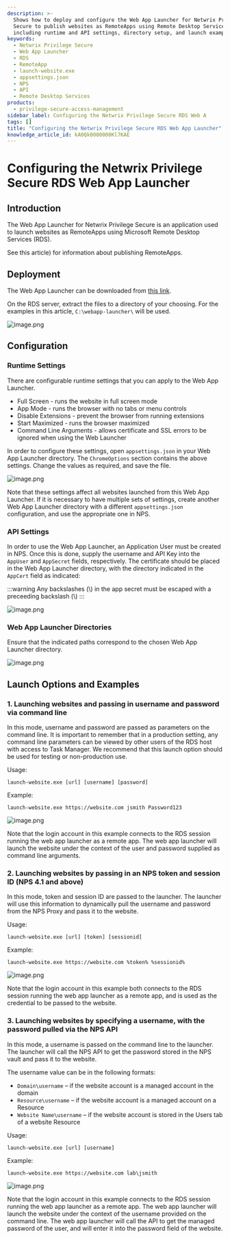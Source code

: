 ```yaml
---
description: >-
  Shows how to deploy and configure the Web App Launcher for Netwrix Privilege
  Secure to publish websites as RemoteApps using Remote Desktop Services,
  including runtime and API settings, directory setup, and launch examples.
keywords:
  - Netwrix Privilege Secure
  - Web App Launcher
  - RDS
  - RemoteApp
  - launch-website.exe
  - appsettings.json
  - NPS
  - API
  - Remote Desktop Services
products:
  - privilege-secure-access-management
sidebar_label: Configuring the Netwrix Privilege Secure RDS Web A
tags: []
title: "Configuring the Netwrix Privilege Secure RDS Web App Launcher"
knowledge_article_id: kA0Qk0000000Kl7KAE
---
```


# Configuring the Netwrix Privilege Secure RDS Web App Launcher

## Introduction
The Web App Launcher for Netwrix Privilege Secure is an application used to launch websites as RemoteApps using Microsoft Remote Desktop Services (RDS).

See this article) for information about publishing RemoteApps.

## Deployment
The Web App Launcher can be downloaded from [this link](https://dl.netwrix.com/additional/WebAppLauncher.zip).

On the RDS server, extract the files to a directory of your choosing. For the examples in this article, `C:\webapp-launcher\` will be used.

![image.png](images/ka0Qk0000001EP7_00N0g000004CA0p_0EMQk000001tL01.png)

## Configuration

### Runtime Settings
There are configurable runtime settings that you can apply to the Web App Launcher.

- Full Screen - runs the website in full screen mode
- App Mode - runs the browser with no tabs or menu controls
- Disable Extensions - prevent the browser from running extensions
- Start Maximized - runs the browser maximized
- Command Line Arguments - allows certificate and SSL errors to be ignored when using the Web Launcher

In order to configure these settings, open `appsettings.json` in your Web App Launcher directory. The `ChromeOptions` section contains the above settings. Change the values as required, and save the file.

![image.png](images/ka0Qk0000001EP7_00N0g000004CA0p_0EMQk000001tH7k.png)

Note that these settings affect all websites launched from this Web App Launcher. If it is necessary to have multiple sets of settings, create another Web App Launcher directory with a different `appsettings.json` configuration, and use the appropriate one in NPS.

### API Settings
In order to use the Web App Launcher, an Application User must be created in NPS. Once this is done, supply the username and API Key into the `AppUser` and `AppSecret` fields, respectively. The certificate should be placed in the Web App Launcher directory, with the directory indicated in the `AppCert` field as indicated:

:::warning 
Any backslashes (\\) in the app secret must be escaped with a preceeding backslash (\\\)
:::

![image.png](images/ka0Qk0000001EP7_00N0g000004CA0p_0EMQk000001tPOb.png)

### Web App Launcher Directories
Ensure that the indicated paths correspond to the chosen Web App Launcher directory.

![image.png](images/ka0Qk0000001EP7_00N0g000004CA0p_0EMQk000001tlXC.png)

## Launch Options and Examples

### 1. Launching websites and passing in username and password via command line
In this mode, username and password are passed as parameters on the command line. It is important to remember that in a production setting, any command line parameters can be viewed by other users of the RDS host with access to Task Manager. We recommend that this launch option should be used for testing or non-production use.

Usage:

```
launch-website.exe [url] [username] [password]
```

Example:

```
launch-website.exe https://website.com jsmith Password123
```

![image.png](images/ka0Qk0000001EP7_00N0g000004CA0p_0EMQk000001tMXD.png)

Note that the login account in this example connects to the RDS session running the web app launcher as a remote app. The web app launcher will launch the website under the context of the user and password supplied as command line arguments.

### 2. Launching websites by passing in an NPS token and session ID (NPS 4.1 and above)
In this mode, token and session ID are passed to the launcher. The launcher will use this information to dynamically pull the username and password from the NPS Proxy and pass it to the website.

Usage:

```
launch-website.exe [url] [token] [sessionid]
```

Example:

```
launch-website.exe https://website.com %token% %sessionid%
```

![image.png](images/ka0Qk0000001EP7_00N0g000004CA0p_0EMQk000001tOSX.png)

Note that the login account in this example both connects to the RDS session running the web app launcher as a remote app, and is used as the credential to be passed to the website.

### 3. Launching websites by specifying a username, with the password pulled via the NPS API
In this mode, a username is passed on the command line to the launcher. The launcher will call the NPS API to get the password stored in the NPS vault and pass it to the website.

The username value can be in the following formats:
- `Domain\username` – if the website account is a managed account in the domain
- `Resource\username` – if the website account is a managed account on a Resource
- `Website Name\username` – if the website account is stored in the Users tab of a website Resource

Usage:

```
launch-website.exe [url] [username]
```

Example:

```
launch-website.exe https://website.com lab\jsmith
```

![image.png](images/ka0Qk0000001EP7_00N0g000004CA0p_0EMQk000001tLo2.png)

Note that the login account in this example connects to the RDS session running the web app launcher as a remote app. The web app launcher will launch the website under the context of the username provided on the command line. The web app launcher will call the API to get the managed password of the user, and will enter it into the password field of the website.
